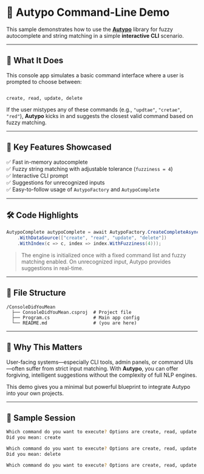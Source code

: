 ﻿# 🧪 Autypo Command-Line Demo

This sample demonstrates how to use the **[Autypo](https://github.com/andrewjsaid/autypo)** library for fuzzy autocomplete and string matching in a simple **interactive CLI** scenario.

---

## 🎯 What It Does

This console app simulates a basic command interface where a user is prompted to choose between:

```

create, read, update, delete

````

If the user mistypes any of these commands (e.g., `"updtae"`, `"cretae"`, `"red"`), **Autypo** kicks in and suggests the closest valid command based on fuzzy matching.

---

## 🧠 Key Features Showcased

✅ Fast in-memory autocomplete  
✅ Fuzzy string matching with adjustable tolerance (`fuzziness = 4`)  
✅ Interactive CLI prompt  
✅ Suggestions for unrecognized inputs  
✅ Easy-to-follow usage of `AutypoFactory` and `AutypoComplete`

---

## 🛠️ Code Highlights

```csharp
AutypoComplete autypoComplete = await AutypoFactory.CreateCompleteAsync(config => config
    .WithDataSource(["create", "read", "update", "delete"])
    .WithIndex(c => c, index => index.WithFuzziness(4)));
```

> The engine is initialized once with a fixed command list and fuzzy matching enabled. On unrecognized input, Autypo provides suggestions in real-time.

---

## 📂 File Structure

```
/ConsoleDidYouMean
  ├── ConsoleDidYouMean.csproj  # Project file
  ├── Program.cs                # Main app config
  └── README.md                 # (you are here)
```

---

## 🤔 Why This Matters

User-facing systems—especially CLI tools, admin panels, or command UIs—often suffer from strict input matching. With **Autypo**, you can offer forgiving, intelligent suggestions without the complexity of full NLP engines.

This demo gives you a minimal but powerful blueprint to integrate Autypo into your own projects.

---

## 🧪 Sample Session

```bash
Which command do you want to execute? Options are create, read, update or delete: cretae
Did you mean: create

Which command do you want to execute? Options are create, read, update or delete: delate
Did you mean: delete

Which command do you want to execute? Options are create, read, update or delete: exit
```
